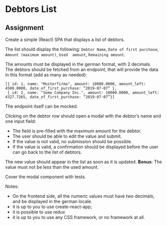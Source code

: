 # Debtors List 

## Assignment
Create a simple (React) SPA that displays a list of debtors.

The list should display the following: `Debtor Name`, `Date of first purchase`, `Amount (maximum amount)`, `Used 
amount`, `Remaining amount`.

The amounts must be displayed in the german format, with 2 decimals.  
The debtors should be fetched from an endpoint, that will provide the data in this format (add as
many as needed):

```
[{ id: 1, name: "Musterfirma", amount: 10000.0000, amount_left: 4500.0000, date_of_first_purchase: “2019-07-07” },
 { id: 2, name: "Some Company Inc.", amount: 10000.0000, amount_left: 4327.7265, date_of_first_purchase: “2019-07-07”}]
```
The endpoint itself can be mocked.

Clicking on the debtor row should open a modal with the debtor’s name and one input field:
- The field is pre-filled with the maximum amount for the debtor.
- The user should be able to edit the value and submit.
- If the value is not valid, no submission should be possible.
- If the value is valid, a confirmation should be displayed before the user can go back to
the list of debtors.  

The new value should appear in the list as soon as it is updated.
**Bonus**: The value must not be less than the used amount.

Cover the modal component with tests.  

Notes:
- On the frontend side, all the numeric values must have two decimals, and be displayed in the
german locale.
- it is up to you to use create-react-app;
- it is possible to use redux
- it is up to you to use any CSS framework, or no framework at all.
